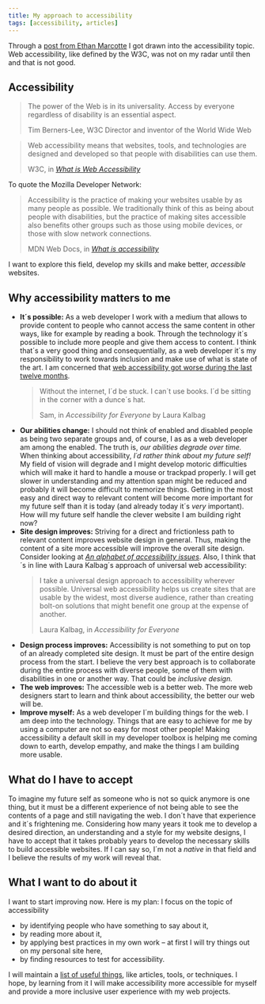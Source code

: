 ```yaml
---
title: My approach to accessibility
tags: [accessibility, articles]
---
```

Through a [post from Ethan Marcotte](https://ethanmarcotte.com/wrote/an-accessibility-statement/) I got drawn into the accessibility topic. Web accessibility, like  defined by the W3C, was not on my radar until then and that is not good. 

## Accessibility

<blockquote><p>The power of the Web is in its universality.
Access by everyone regardless of disability is an essential aspect.</p>
<footer>Tim Berners-Lee, W3C Director and inventor of the World Wide Web</footer>
</blockquote>

<blockquote><p>Web accessibility means that websites, tools, and technologies are designed and developed so that people with disabilities can use them. </p>
<footer>W3C, in <cite><a href="https://www.w3.org/WAI/fundamentals/accessibility-intro/">What is Web Accessibility</a></cite></footer>
</blockquote>

To quote the Mozilla Developer Network:

<blockquote>
<p>Accessibility is the practice of making your websites usable by as many people as possible. We traditionally think of this as being about people with disabilities, but the practice of making sites accessible also benefits other groups such as those using mobile devices, or those with slow network connections.</p>
<footer>MDN Web Docs, in <cite><a href="https://developer.mozilla.org/en-US/docs/Learn/Accessibility/What_is_accessibility">What is accessibility</a></cite></footer>
</blockquote>

I want to explore this field, develop my skills and make better, *accessible* websites.



## Why accessibility matters to me

- **It´s possible:** As a web developer I work with a medium that allows to provide content to people who cannot access the same content in other ways, like for example by reading a book. Through the technology it´s possible to include more people and give them access to content. I think that´s a very good thing and consequentially, as a web developer it´s my responsibility to work towards inclusion and make use of what is state of the art. I am concerned that [web accessibility got worse during the last twelve months](/2020-04-09-website-accessibility-got-worse/).
	<blockquote><p>Without the internet, I´d be stuck. I can´t use books. I´d be sitting in the corner with a dunce´s hat.</p>
	<footer>Sam, in <cite>Accessibility for Everyone</cite> by Laura Kalbag</footer>
	</blockquote>
- **Our abilities change:** I should not think of enabled and disabled people as being two separate groups and, of course, I as as a web developer am among the enabled. The truth is, *our abilities degrade over time.* When thinking about accessibility, *I´d rather think about my future self!* My field of vision will degrade and I might develop motoric difficulties which will make it hard to handle a mouse or trackpad properly. I will get slower in understanding and my attention span might be reduced and probably it will become difficult to memorize things. Getting in the most easy and direct way to relevant content will become more important for my future self than it is today (and already today it´s *very* important). How will my future self handle the clever website I am building right now? 
- **Site design improves:** Striving for a direct and frictionless path to relevant content improves website design in general. Thus, making the content of a site more accessible will improve the overall site design. Consider looking at *[An alphabet of accessibility issues](https://the-pastry-box-project.net/anne-gibson/2014-july-31)*. Also, I think that´s in line with Laura Kalbag´s approach of universal web accessibility: 
	<blockquote><p>I take a universal design approach to accessibility wherever possible. Universal web accessibility helps us create sites that are usable by the widest, most diverse audience, rather than creating bolt-on solutions that might benefit one group at the expense of another.</p>
	<footer>Laura Kalbag, in <cite>Accessibility for Everyone</cite></footer></blockquote>
- **Design process improves:** Accessibility is not something to put on top of an already completed site design. It must be part of the entire design process from the start. I believe the very best approach is to collaborate during the entire process with diverse people, some of them with disabilities in one or another way. That could be *inclusive design.* 
- **The web improves:** The accessible web is a better web. The more web designers start to learn and think about accessibility, the better our web will be.
- **Improve myself:** As a web developer I´m building things for the web. I am deep into the technology. Things that are easy to achieve for me by using a computer are not so easy for most other people! Making accessibility a default skill in my developer toolbox is helping me coming down to earth, develop empathy, and make the things I am building more usable.

## What do I have to accept

To imagine my future self as someone who is not so quick anymore is one thing, but it must be a different experience of not being able to see the contents of a page and still navigating the web. I don´t have that experience and it´s frightening me. Considering how many years it took me to develop a desired direction, an understanding and a style for my website designs, I have to accept that it takes probably years to develop the necessary skills to build accessible websites. If I can say so, I´m not a *native* in that field and I believe the results of my work will reveal that.

## What I want to do about it

I want to start improving now. Here is my plan: I focus on the topic of accessibility 

- by identifying people who have something to say about it, 
- by reading more about it, 
- by applying best practices in my own work – at first I will try things out on my personal site here,
- by finding resources to test for accessibility.

I will maintain a [list of useful things](/blog/accessibility), like articles, tools, or techniques. I hope, by learning from it I will make accessibility more accessible for myself and provide a more inclusive user experience with my web projects.